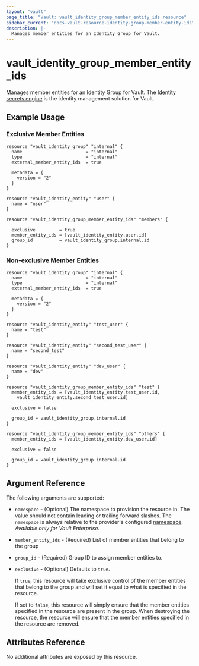 ```yaml
---
layout: "vault"
page_title: "Vault: vault_identity_group_member_entity_ids resource"
sidebar_current: "docs-vault-resource-identity-group-member-entity-ids"
description: |-
  Manages member entities for an Identity Group for Vault.
---
```


# vault\_identity\_group\_member_entity_ids

Manages member entities for an Identity Group for Vault. The [Identity secrets engine](https://www.vaultproject.io/docs/secrets/identity/index.html) is the identity management solution for Vault.

## Example Usage

### Exclusive Member Entities

```hcl
resource "vault_identity_group" "internal" {
  name                        = "internal"
  type                        = "internal"
  external_member_entity_ids  = true

  metadata = {
    version = "2"
  }
}

resource "vault_identity_entity" "user" {
  name = "user"
}

resource "vault_identity_group_member_entity_ids" "members" {

  exclusive         = true
  member_entity_ids = [vault_identity_entity.user.id]
  group_id          = vault_identity_group.internal.id
}
```

### Non-exclusive Member Entities

```hcl
resource "vault_identity_group" "internal" {
  name                        = "internal"
  type                        = "internal"
  external_member_entity_ids  = true

  metadata = {
    version = "2"
  }
}

resource "vault_identity_entity" "test_user" {
  name = "test"
}

resource "vault_identity_entity" "second_test_user" {
  name = "second_test"
}

resource "vault_identity_entity" "dev_user" {
  name = "dev"
}

resource "vault_identity_group_member_entity_ids" "test" {
  member_entity_ids = [vault_identity_entity.test_user.id,
    vault_identity_entity.second_test_user.id]

  exclusive = false

  group_id = vault_identity_group.internal.id
}

resource "vault_identity_group_member_entity_ids" "others" {
  member_entity_ids = [vault_identity_entity.dev_user.id]

  exclusive = false

  group_id = vault_identity_group.internal.id
}
```

## Argument Reference

The following arguments are supported:

* `namespace` - (Optional) The namespace to provision the resource in.
  The value should not contain leading or trailing forward slashes.
  The `namespace` is always relative to the provider's configured [namespace](/docs/providers/vault/index.html#namespace).
   *Available only for Vault Enterprise*.

* `member_entity_ids` - (Required) List of member entities that belong to the group

* `group_id` - (Required) Group ID to assign member entities to.

* `exclusive` - (Optional) Defaults to `true`.

    If `true`, this resource will take exclusive control of the member entities that belong to the group and will set it equal to what is specified in the resource.

    If set to `false`, this resource will simply ensure that the member entities specified in the resource are present in the group. When destroying the resource, the resource will ensure that the member entities specified in the resource are removed.

## Attributes Reference

No additional attributes are exposed by this resource.
